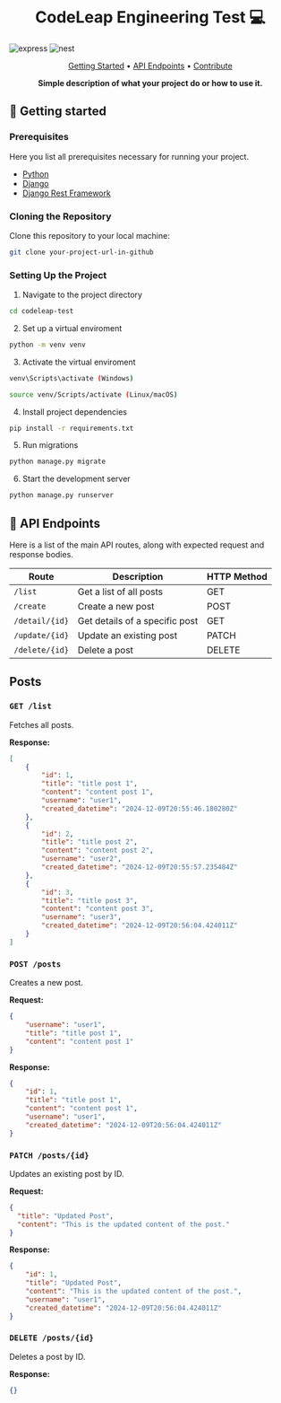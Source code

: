 [PYTHON_BADGE]: https://img.shields.io/badge/python-fff?style=for-the-badge&logo=python
[DJANGO_BADGE]: https://img.shields.io/badge/django-092E20?style=for-the-badge&logo=django

<h1 align="center" style="font-weight: bold;"> CodeLeap Engineering Test 💻</h1>

![express][PYTHON_BADGE]
![nest][DJANGO_BADGE]

<p align="center">
 <a href="#started">Getting Started</a> • 
  <a href="#routes">API Endpoints</a> •
 <a href="#contribute">Contribute</a>
</p>

<p align="center">
  <b>Simple description of what your project do or how to use it.</b>
</p>

<h2 id="started">🚀 Getting started</h2>

<h3>Prerequisites</h3>

Here you list all prerequisites necessary for running your project.

- [Python](https://www.python.org)
- [Django](https://www.djangoproject.com)
- [Django Rest Framework](https://www.django-rest-framework.org)
<h3>Cloning the Repository</h3>

Clone this repository to your local machine:

```bash
git clone your-project-url-in-github
```

<h3>Setting Up the Project</h3>

1. Navigate to the project directory
```bash
cd codeleap-test
``````
2. Set up a virtual enviroment
```bash
python -m venv venv
``````
3. Activate the virtual enviroment
```bash
venv\Scripts\activate (Windows)

source venv/Scripts/activate (Linux/macOS)
``````
4. Install project dependencies
```bash
pip install -r requirements.txt
``````
5. Run migrations
```bash
python manage.py migrate
``````
6. Start the development server
```bash
python manage.py runserver
``````
<h2 id="routes">📍 API Endpoints</h2>

Here is a list of the main API routes, along with expected request and response bodies.

| Route          | Description                                        | HTTP Method |
|----------------|----------------------------------------------------|-------------|
| `/list`        | Get a list of all posts                           | GET         |
| `/create`      | Create a new post                                 | POST        |
| `/detail/{id}` | Get details of a specific post                    | GET         |
| `/update/{id}` | Update an existing post                           | PATCH       |
| `/delete/{id}` | Delete a post                                     | DELETE      |


## Posts

### `GET /list`
Fetches all posts.

**Response:**
```json
[
    {
        "id": 1,
        "title": "title post 1",
        "content": "content post 1",
        "username": "user1",
        "created_datetime": "2024-12-09T20:55:46.180280Z"
    },
    {
        "id": 2,
        "title": "title post 2",
        "content": "content post 2",
        "username": "user2",
        "created_datetime": "2024-12-09T20:55:57.235484Z"
    },
    {
        "id": 3,
        "title": "title post 3",
        "content": "content post 3",
        "username": "user3",
        "created_datetime": "2024-12-09T20:56:04.424011Z"
    }
]
```

### `POST /posts`
Creates a new post.

**Request:**
```json
{
    "username": "user1",
    "title": "title post 1",
    "content": "content post 1"
}
```

**Response:**
```json
{
    "id": 1,
    "title": "title post 1",
    "content": "content post 1",
    "username": "user1",
    "created_datetime": "2024-12-09T20:56:04.424011Z"
}
```

### `PATCH /posts/{id}`
Updates an existing post by ID.

**Request:**
```json
{
  "title": "Updated Post",
  "content": "This is the updated content of the post."
}
```

**Response:**
```json
{
    "id": 1,
    "title": "Updated Post",
    "content": "This is the updated content of the post.",
    "username": "user1",
    "created_datetime": "2024-12-09T20:56:04.424011Z"
}
```

### `DELETE /posts/{id}`
Deletes a post by ID.

**Response:**
```json
{}
```
